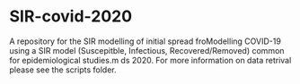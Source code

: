 # SIR-covid-2020
A repository for the SIR modelling of initial spread froModelling COVID-19 using a SIR model (Suscepitble, Infectious, Recovered/Removed) common for epidemiological studies.m ds 2020. For more information on data retrival please see the scripts folder.

